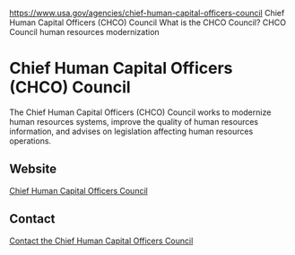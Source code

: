 

https://www.usa.gov/agencies/chief-human-capital-officers-council
Chief Human Capital Officers (CHCO) Council
What is the CHCO Council?
CHCO Council human resources modernization

Chief Human Capital Officers (CHCO) Council
===========================================

The Chief Human Capital Officers (CHCO) Council works to modernize human resources systems, improve the quality of human resources information, and advises on legislation affecting human resources operations.

Website
-------

[Chief Human Capital Officers Council](https://www.chcoc.gov/)

Contact
-------

[Contact the Chief Human Capital Officers Council](https://beta.chcoc.gov/contact)
